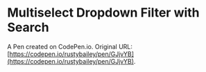 # Multiselect Dropdown Filter with Search

A Pen created on CodePen.io. Original URL: [https://codepen.io/rustybailey/pen/GJjvYB](https://codepen.io/rustybailey/pen/GJjvYB).


